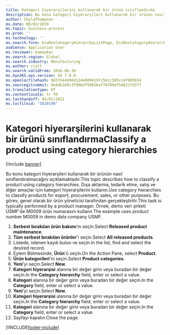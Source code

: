 ```yaml
---
title: Kategori hiyerarşilerini kullanarak bir ürünü sınıflandırma
description: Bu konu kategori hiyerarşileri kullanarak bir ürünün nasıl sınıflandıralınacağını açıklamaktadır.
author: ShylaThompson
ms.date: 08/02/2019
ms.topic: business-process
ms.prod: ''
ms.technology: ''
ms.search.form: EcoResCategoryHierarchyListPage, EcoResCategoryHierarchyCreate, EcoResCategory, EcoResCategoryHierarchyRole
audience: Application User
ms.reviewer: kamaybac
ms.search.region: Global
ms.search.industry: Manufacturing
ms.author: crytt
ms.search.validFrom: 2016-06-30
ms.dyn365.ops.version: AX 7.0.0
ms.openlocfilehash: 9d37644d9dd124e8894197c56cc585cc6f805b54
ms.sourcegitcommit: 0e8db169c3f90bd750826af76709ef5d621fd377
ms.translationtype: HT
ms.contentlocale: tr-TR
ms.lasthandoff: 04/01/2021
ms.locfileid: "5820190"
---
```

# <a name="classify-a-product-using-category-hierarchies"></a><span data-ttu-id="fad7b-103">Kategori hiyerarşilerini kullanarak bir ürünü sınıflandırma</span><span class="sxs-lookup"><span data-stu-id="fad7b-103">Classify a product using category hierarchies</span></span>

[!include [banner](../../includes/banner.md)]

<span data-ttu-id="fad7b-104">Bu konu kategori hiyerarşileri kullanarak bir ürünün nasıl sınıflandıralınacağını açıklamaktadır.</span><span class="sxs-lookup"><span data-stu-id="fad7b-104">This topic describes how to classify a product using category hierarchies.</span></span> <span data-ttu-id="fad7b-105">Dışa aktarma, tedarik etme, satış ve diğer amaçlar için kategori hiyerarşilerini kullanın.</span><span class="sxs-lookup"><span data-stu-id="fad7b-105">Use category hierarchies to classify products for export, procurement, sales, or other purposes.</span></span> <span data-ttu-id="fad7b-106">Bu görev, genel olarak bir ürün yöneticisi tarafından gerçekleştirilir.</span><span class="sxs-lookup"><span data-stu-id="fad7b-106">This task is typically performed by a product manager.</span></span> <span data-ttu-id="fad7b-107">Örnek, demo veri şirketi USMF'de M0009 ürün numarasını kullanır.</span><span class="sxs-lookup"><span data-stu-id="fad7b-107">The example uses product number M0009 in demo data company USMF.</span></span>

1. <span data-ttu-id="fad7b-108">**Serbest bırakılan ürün bakımı**'nı seçin.</span><span class="sxs-lookup"><span data-stu-id="fad7b-108">Select **Released product maintenance**.</span></span>
2. <span data-ttu-id="fad7b-109">**Tüm serbest bırakılan ürünler**'i seçin.</span><span class="sxs-lookup"><span data-stu-id="fad7b-109">Select **All released products**.</span></span>
3. <span data-ttu-id="fad7b-110">Listede, istenen kaydı bulun ve seçin.</span><span class="sxs-lookup"><span data-stu-id="fad7b-110">In the list, find and select the desired record.</span></span>
4. <span data-ttu-id="fad7b-111">Eylem Bölmesinde, **Ürün**'ü seçin.</span><span class="sxs-lookup"><span data-stu-id="fad7b-111">On the Action Pane, select **Product**.</span></span>
5. <span data-ttu-id="fad7b-112">**Ürün kategorileri**'ni seçin.</span><span class="sxs-lookup"><span data-stu-id="fad7b-112">Select **Product categories**.</span></span>
6. <span data-ttu-id="fad7b-113">**Yeni**'yi seçin.</span><span class="sxs-lookup"><span data-stu-id="fad7b-113">Select **New**.</span></span>
7. <span data-ttu-id="fad7b-114">**Kategori hiyerarşisi** alanına bir değer girin veya buradan bir değer seçin.</span><span class="sxs-lookup"><span data-stu-id="fad7b-114">In the **Category hierarchy** field, enter or select a value.</span></span>
8. <span data-ttu-id="fad7b-115">**Kategori** alanına bir değer girin veya buradan bir değer seçin.</span><span class="sxs-lookup"><span data-stu-id="fad7b-115">In the **Category** field, enter or select a value.</span></span>
9. <span data-ttu-id="fad7b-116">**Yeni**'yi seçin.</span><span class="sxs-lookup"><span data-stu-id="fad7b-116">Select **New**.</span></span>
10. <span data-ttu-id="fad7b-117">**Kategori hiyerarşisi** alanına bir değer girin veya buradan bir değer seçin.</span><span class="sxs-lookup"><span data-stu-id="fad7b-117">In the **Category hierarchy** field, enter or select a value.</span></span>
11. <span data-ttu-id="fad7b-118">**Kategori** alanına bir değer girin veya buradan bir değer seçin.</span><span class="sxs-lookup"><span data-stu-id="fad7b-118">In the **Category** field, enter or select a value.</span></span>
12. <span data-ttu-id="fad7b-119">Sayfayı kapatın.</span><span class="sxs-lookup"><span data-stu-id="fad7b-119">Close the page.</span></span>



[!INCLUDE[footer-include](../../../includes/footer-banner.md)]